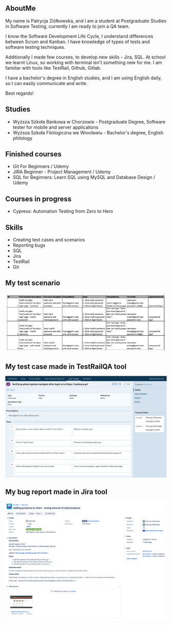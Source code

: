 ## AboutMe

My name is Patrycja Ziółkowska, and I am a student at Postgraduate Studies in Software Testing, currently I am ready to join a QA team. 
 
I know the Software Development Life Cycle, I understand differences between Scrum and Kanban. 
I have knowledge of types of tests and software testing techniques. 

Additionally I made few courses, to develop new skills - Jira, SQL. At school we learnt Linux, so working with terminal isn't something new for me. I am familiar with tools like TestRail, Github, Gitlab.

I have a bachelor's degree in English studies, and I am using English daily, so I can easily communicate and write.

Best regards!
	
## Studies

* Wyższa Szkoła Bankowa w Chorzowie - Postgraduate Degree, Software tester for mobile and server applications
* Wyższa Szkoła Filologiczna we Wrocławiu - Bachelor's degree, English philology

## Finished courses

* Git For Beginners / Udemy
* JIRA Beginner - Project Management / Udemy
* SQL for Beginners: Learn SQL using MySQL and Database Design / Udemy

## Courses in progress

* Cypress: Automation Testing from Zero to Hero

## Skills

* Creating test cases and scenarios
* Reporting bugs
* SQL
* Jira
* TestRail
* Git

## My test scenario

![Algorithm schema](Images/TestCase_olx.png)

## My test case made in TestRailQA tool

![Algorithm schema](Images/TestRailQA.png)

## My bug report made in Jira tool

![Algorithm schema](Images/jira.png)

